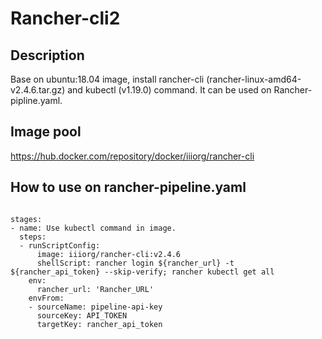 # Rancher-cli2

## Description 
Base on ubuntu:18.04 image, install rancher-cli (rancher-linux-amd64-v2.4.6.tar.gz) and kubectl (v1.19.0) command. It can be used on Rancher-pipline.yaml.

## Image pool
https://hub.docker.com/repository/docker/iiiorg/rancher-cli

## How to use on rancher-pipeline.yaml

<pre><code>
stages:
- name: Use kubectl command in image.
  steps: 
  - runScriptConfig:
      image: iiiorg/rancher-cli:v2.4.6
      shellScript: rancher login ${rancher_url} -t ${rancher_api_token} --skip-verify; rancher kubectl get all
    env:
      rancher_url: 'Rancher_URL'
    envFrom:
    - sourceName: pipeline-api-key
      sourceKey: API_TOKEN
      targetKey: rancher_api_token
</code></pre>
